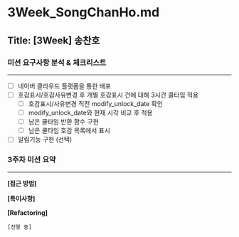 # 3Week_SongChanHo.md

## Title: [3Week] 송찬호

### 미션 요구사항 분석 & 체크리스트

---

- [ ] 네이버 클라우드 플랫폼을 통한 배포
- [ ] 호감표시/호감사유변경 후 개별 호감표시 건에 대해 3시간 쿨타임 적용
    - [ ] 호감표시/사유변경 직전 modify_unlock_date 확인
    - [ ] modify_unlock_date와 현재 시각 비교 후 적용
    - [ ] 남은 쿨타임 반환 함수 구현
    - [ ] 남은 쿨타임 호감 목록에서 표시
- [ ] 알림기능 구현 (선택)

### 3주차 미션 요약

---

**[접근 방법]**


**[특이사항]**

**[Refactoring]**

    [진행 중]